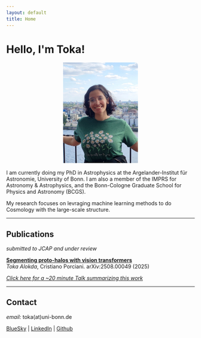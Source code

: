 ```yaml
---
layout: default
title: Home
---
```


# Hello, I'm Toka!

<p align="center">
  <img src="portrait.png" width="200">
</p>

I am currently doing my PhD in Astrophysics at the Argelander-Institut für Astronomie, University of Bonn. I am also a member of the IMPRS for Astronomy & Astrophysics, and the Bonn-Cologne Graduate School for Physics and Astronomy (BCGS).

My research focuses on levraging machine learning methods to do Cosmology with the large-scale structure.

---

## Publications

*submitted to JCAP and under review*

**[Segmenting proto-halos with vision transformers](https://arxiv.org/abs/2508.00049)**  
*Toka Alokda*, Cristiano Porciani. arXiv:2508.00049 (2025)

[*Click here for a ~20 minute Talk summarizing this work*](https://videos.univ-grenoble-alpes.fr/video/33651-2025_07_24_16_11_toka-alokda/)

---

## Contact

*email:* toka(at)uni-bonn.de

[BlueSky](https://bsky.app/profile/astrotoka.bsky.social) | [LinkedIn](https://www.linkedin.com/in/tokaalokda) | [Github](https://github.com/tokaalokda)

